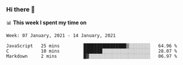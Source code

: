 ### Hi there 👋

📊 __This week I spent my time on__
<!--START_SECTION:waka-->
```text
Week: 07 January, 2021 - 14 January, 2021

JavaScript   25 mins         ████████████████▒░░░░░░░░   64.96 % 
C            10 mins         ███████░░░░░░░░░░░░░░░░░░   28.07 % 
Markdown     2 mins          █▓░░░░░░░░░░░░░░░░░░░░░░░   06.97 % 
```
<!--END_SECTION:waka-->
<!--
**SREEHARI-M-S/SREEHARI-M-S** is a ✨ _special_ ✨ repository because its `README.md` (this file) appears on your GitHub profile.

Here are some ideas to get you started:

- 🔭 I’m currently working on ...
- 🌱 I’m currently learning ...
- 👯 I’m looking to collaborate on ...
- 🤔 I’m looking for help with ...
- 💬 Ask me about ...
- 📫 How to reach me: ...
- 😄 Pronouns: ...
- ⚡ Fun fact: ...
-->
